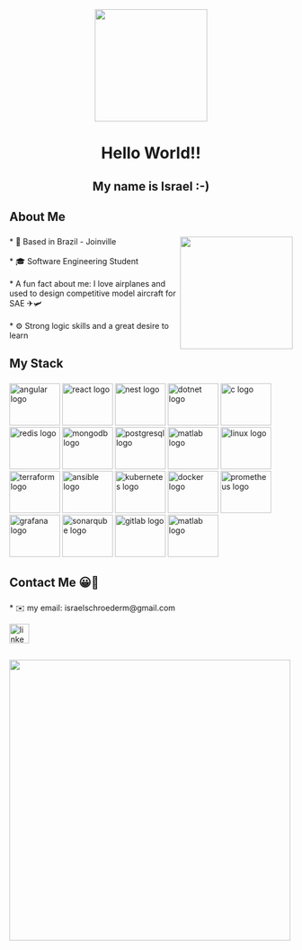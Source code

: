 <div align="center">
  <img height="200" src="https://images-wixmp-ed30a86b8c4ca887773594c2.wixmp.com/f/4579ee4a-1fea-4e31-bfb0-b98a73dd982c/de2sszx-50b19d7b-19fd-42f5-8c03-dcea26d0ef0f.gif?token=eyJ0eXAiOiJKV1QiLCJhbGciOiJIUzI1NiJ9.eyJzdWIiOiJ1cm46YXBwOjdlMGQxODg5ODIyNjQzNzNhNWYwZDQxNWVhMGQyNmUwIiwiaXNzIjoidXJuOmFwcDo3ZTBkMTg4OTgyMjY0MzczYTVmMGQ0MTVlYTBkMjZlMCIsIm9iaiI6W1t7InBhdGgiOiJcL2ZcLzQ1NzllZTRhLTFmZWEtNGUzMS1iZmIwLWI5OGE3M2RkOTgyY1wvZGUyc3N6eC01MGIxOWQ3Yi0xOWZkLTQyZjUtOGMwMy1kY2VhMjZkMGVmMGYuZ2lmIn1dXSwiYXVkIjpbInVybjpzZXJ2aWNlOmZpbGUuZG93bmxvYWQiXX0.pGWNIn-072dXsj3rP5vGpWsuyXuDhqkc793yA4mvWhk"  />
</div>

###
<h1 align="center">Hello World!!</h1>
<h2 align="center">My name is Israel :-)</h2>

###
<h2 align="left">About Me</h2>

###

<img align="right" height="200" src="https://media3.giphy.com/media/zOvBKUUEERdNm/giphy.gif?cid=ecf05e47htxxo29360v5iow91pvq0n5g4cvic8y7vmq2di41&rid=giphy.gif&ct=g"  />

###

<p align="left">* 📍 Based in Brazil - Joinville<br><br>* 🎓 Software Engineering Student<br><br>* A fun fact about me: I love airplanes and used to design competitive model aircraft for SAE ✈🛩<br><br>* ⚙ Strong logic skills and a great desire to learn</p>

###

<h2 align="left">My Stack</h2>

###

<div align="left">
  <img src="https://cdn.jsdelivr.net/gh/devicons/devicon@latest/icons/angular/angular-original.svg" height="75" width="90" alt="angular logo"  />
  <img src="https://cdn.jsdelivr.net/gh/devicons/devicon@latest/icons/react/react-original.svg" height="75" width="90" alt="react logo"  />
  <img src="https://cdn.jsdelivr.net/gh/devicons/devicon@latest/icons/nestjs/nestjs-original.svg" height="75" width="90" alt="nest logo"  />
  <img src="https://cdn.jsdelivr.net/gh/devicons/devicon@latest/icons/dotnetcore/dotnetcore-original.svg" height="75" width="90" alt="dotnet logo"  />
  <img src="https://cdn.jsdelivr.net/gh/devicons/devicon/icons/c/c-original.svg" height="75" width="90" alt="c logo"  />
  <img src="https://cdn.jsdelivr.net/gh/devicons/devicon@latest/icons/redis/redis-original.svg" height="75" width="90" alt="redis logo"  />
  <img src="https://cdn.jsdelivr.net/gh/devicons/devicon@latest/icons/mongodb/mongodb-original.svg" height="75" width="90" alt="mongodb logo"  />
  <img src="https://cdn.jsdelivr.net/gh/devicons/devicon@latest/icons/postgresql/postgresql-original.svg" height="75" width="90" alt="postgresql logo"  />
  <img src="https://cdn.jsdelivr.net/gh/devicons/devicon/icons/matlab/matlab-original.svg" height="75" width="90" alt="matlab logo"  />
  <img src="https://cdn.jsdelivr.net/gh/devicons/devicon/icons/linux/linux-original.svg" height="75" width="90" alt="linux logo"  />
  <img src="https://cdn.jsdelivr.net/gh/devicons/devicon@latest/icons/terraform/terraform-original.svg" height="75" width="90" alt="terraform logo"  />
  <img src="https://cdn.jsdelivr.net/gh/devicons/devicon@latest/icons/ansible/ansible-original.svg" height="75" width="90" alt="ansible logo"  />
  <img src="https://cdn.jsdelivr.net/gh/devicons/devicon@latest/icons/kubernetes/kubernetes-original.svg" height="75" width="90" alt="kubernetes logo"  />
  <img src="https://cdn.jsdelivr.net/gh/devicons/devicon@latest/icons/docker/docker-original.svg" height="75" width="90" alt="docker logo"  />
  <img src="https://cdn.jsdelivr.net/gh/devicons/devicon@latest/icons/prometheus/prometheus-original.svg" height="75" width="90" alt="prometheus logo"  />
  <img src="https://cdn.jsdelivr.net/gh/devicons/devicon@latest/icons/grafana/grafana-original.svg" height="75" width="90" alt="grafana logo"  />
  <img src="https://cdn.jsdelivr.net/gh/devicons/devicon@latest/icons/sonarqube/sonarqube-original-wordmark.svg" height="75" width="90" alt="sonarqube logo"  />
  <img src="https://cdn.jsdelivr.net/gh/devicons/devicon@latest/icons/gitlab/gitlab-original.svg" height="75" width="90" alt="gitlab logo"  />
  <img src="https://cdn.jsdelivr.net/gh/devicons/devicon@latest/icons/matlab/matlab-original.svg" height="75" width="90" alt="matlab logo"  />
</div>

###

<h2 align="left">Contact Me 😀📲</h2>

###

<p align="left">* ✉️ my email: israelschroederm@gmail.com<br></p>

<div align="left">
  <a href="https://www.linkedin.com/in/israel-schroeder/" target="_blank">
    <img src="https://img.shields.io/static/v1?message=LinkedIn&logo=linkedin&label=&color=0077B5&logoColor=white&labelColor=&style=for-the-badge" height="35" alt="linkedin logo"  />
  </a>
</div>

##

  <a href="https://github.com/anuraghazra/github-readme-stats">
  <img align="center" width=500px src="https://github-readme-stats.vercel.app/api/top-langs/?username=icl00ud&hide=html&layout=compact"></img>
  </a>
